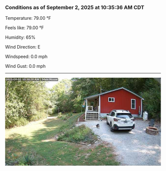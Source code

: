 ### Conditions as of September 2, 2025 at 10:35:36 AM CDT 

Temperature: 79.00 &deg;F

Feels like: 79.00 &deg;F

Humidity: 65%

Wind Direction: E

Windspeed: 0.0 mph

Wind Gust: 0.0 mph

---

<img src="./images/latest.jpeg"/>

